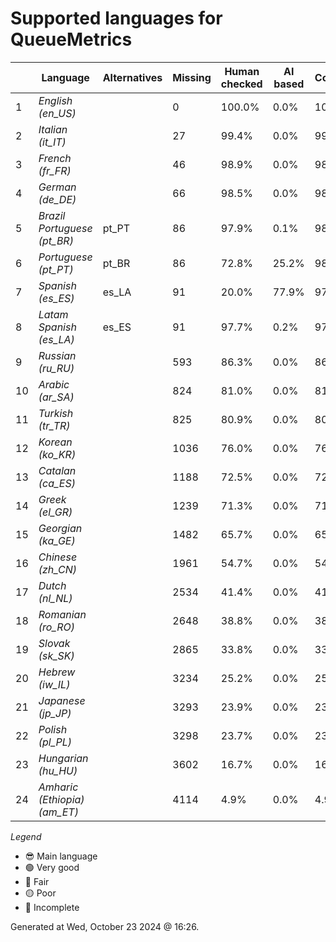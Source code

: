 # Supported languages for QueueMetrics

|  | Language | Alternatives | Missing | Human checked | AI based | Completion |   |
|--|----------|--------------|---------|---------------|----------|------------|---|
| 1 | *English (en_US)* |  | 0 | 100.0% | 0.0% | 100.0% | 😎 |
| 2 | *Italian (it_IT)* |  | 27 | 99.4% | 0.0% | 99.4% | 🟢 |
| 3 | *French (fr_FR)* |  | 46 | 98.9% | 0.0% | 98.9% | 🟢 |
| 4 | *German (de_DE)* |  | 66 | 98.5% | 0.0% | 98.5% | 🟢 |
| 5 | *Brazil Portuguese (pt_BR)* | pt_PT | 86 | 97.9% | 0.1% | 98.0% | 🟢 |
| 6 | *Portuguese (pt_PT)* | pt_BR | 86 | 72.8% | 25.2% | 98.0% | 🟢 |
| 7 | *Spanish (es_ES)* | es_LA | 91 | 20.0% | 77.9% | 97.9% | 🟢 |
| 8 | *Latam Spanish (es_LA)* | es_ES | 91 | 97.7% | 0.2% | 97.9% | 🟢 |
| 9 | *Russian (ru_RU)* |  | 593 | 86.3% | 0.0% | 86.3% | 🔵 |
| 10 | *Arabic (ar_SA)* |  | 824 | 81.0% | 0.0% | 81.0% | 🟡 |
| 11 | *Turkish (tr_TR)* |  | 825 | 80.9% | 0.0% | 80.9% | 🟡 |
| 12 | *Korean (ko_KR)* |  | 1036 | 76.0% | 0.0% | 76.1% | 🟡 |
| 13 | *Catalan (ca_ES)* |  | 1188 | 72.5% | 0.0% | 72.5% | 🟡 |
| 14 | *Greek (el_GR)* |  | 1239 | 71.3% | 0.0% | 71.4% | 🟡 |
| 15 | *Georgian (ka_GE)* |  | 1482 | 65.7% | 0.0% | 65.7% | 🔴 |
| 16 | *Chinese (zh_CN)* |  | 1961 | 54.7% | 0.0% | 54.7% | 🔴 |
| 17 | *Dutch (nl_NL)* |  | 2534 | 41.4% | 0.0% | 41.4% | 🔴 |
| 18 | *Romanian (ro_RO)* |  | 2648 | 38.8% | 0.0% | 38.8% | 🔴 |
| 19 | *Slovak (sk_SK)* |  | 2865 | 33.8% | 0.0% | 33.8% | 🔴 |
| 20 | *Hebrew (iw_IL)* |  | 3234 | 25.2% | 0.0% | 25.2% | 🔴 |
| 21 | *Japanese (jp_JP)* |  | 3293 | 23.9% | 0.0% | 23.9% | 🔴 |
| 22 | *Polish (pl_PL)* |  | 3298 | 23.7% | 0.0% | 23.8% | 🔴 |
| 23 | *Hungarian (hu_HU)* |  | 3602 | 16.7% | 0.0% | 16.7% | 🔴 |
| 24 | *Amharic (Ethiopia) (am_ET)* |  | 4114 | 4.9% | 0.0% | 4.9% | 🔴 |


*Legend*

- 😎 Main language
- 🟢 Very good
- 🔵 Fair
- 🟡 Poor
- 🔴 Incomplete


Generated at Wed, October 23 2024 @ 16:26.

